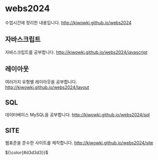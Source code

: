 # webs2024
수업시간에 정리한 내용입니다.
http://kiwowki.github.io/webs2024

## 자바스크립트
자바스크립트를 공부합니다.
http://kiwowki.github.io/webs2024/javascript


## 레이아웃
여러가지 유형별 레이아웃을 공부합니다.
http://kiwowki.github.io/webs2024/layout

## SQL
데이터베이스 MySQL을 공부합니다.
http://kiwowki.github.io/webs2024/sql

## SITE
웹표준을 준수한 사이트를 제작합니다.
http://kiwowki.github.io/webs2024/site

<p>${\color{#d3d3d3}}$</p>
